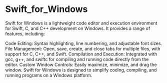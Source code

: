 # Swift_for_Windows
Swift for Windows is a lightweight code editor and execution environment for Swift, C, and C++ development on Windows. It provides a range of features, including:

Code Editing: Syntax highlighting, line numbering, and adjustable font sizes.
File Management: Open, save, create, and close tabs for multiple files, with support for C, C++, and Swift.
Compilation and Execution: Integrated with gcc, g++, and swiftc for compiling and running code directly from the editor.
Custom Window Controls: Easily maximize, minimize, and drag the window.
Swift for Windows is designed to simplify coding, compiling, and running programs on a Windows platform.
